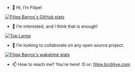 - 👋 Hi, I’m Filipe!

[![Filipe Barros's GitHub stats](https://github-readme-stats.vercel.app/api?username=flpbrcco&show_icons=true&theme=apprentice)](https://github.com/flpbrcco/github-readme-stats)

- 👀 I’m interested, and I think that is enough!

[![Top Langs](https://github-readme-stats.vercel.app/api/top-langs/?username=flpbrcco)](https://github.com/anuraghazra/github-readme-stats)

- 💞️ I’m looking to collaborate on any open source project.

[![Filipe Barros's wakatime stats](https://github-readme-stats.vercel.app/api/wakatime?username=flpbrcco)](https://github.com/flpbrcco/github-readme-stats)

- 📫 How to reach me? You're here! :D
  or: filipe.bc@live.com


<!---
flpbrcco/flpbrcco is a ✨ special ✨ repository because its `README.md` (this file) appears on your GitHub profile.
You can click the Preview link to take a look at your changes.
--->

